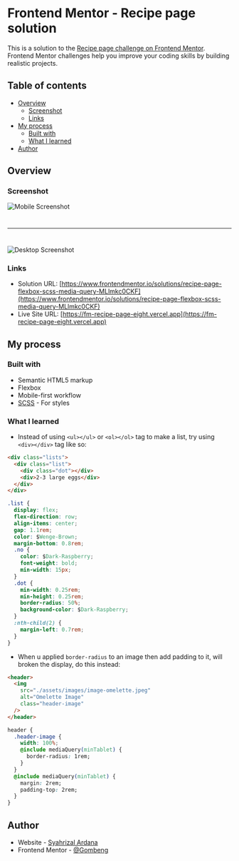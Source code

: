 # Frontend Mentor - Recipe page solution

This is a solution to the [Recipe page challenge on Frontend Mentor](https://www.frontendmentor.io/challenges/recipe-page-KiTsR8QQKm). Frontend Mentor challenges help you improve your coding skills by building realistic projects.

## Table of contents

- [Overview](#overview)
  - [Screenshot](#screenshot)
  - [Links](#links)
- [My process](#my-process)
  - [Built with](#built-with)
  - [What I learned](#what-i-learned)
- [Author](#author)

## Overview

### Screenshot

![Mobile Screenshot](./assets/images/ss-mobile.jpeg)

#

---

#

![Desktop Screenshot](./assets/images/ss-desktop.jpeg)

### Links

- Solution URL: [https://www.frontendmentor.io/solutions/recipe-page-flexbox-scss-media-query-MLlmkc0CKF](https://www.frontendmentor.io/solutions/recipe-page-flexbox-scss-media-query-MLlmkc0CKF)
- Live Site URL: [https://fm-recipe-page-eight.vercel.app](https://fm-recipe-page-eight.vercel.app)

## My process

### Built with

- Semantic HTML5 markup
- Flexbox
- Mobile-first workflow
- [SCSS](https://sass-lang.com/) - For styles

### What I learned

- Instead of using `<ul></ul>` or `<ol></ol>` tag to make a list, try using `<div></div>` tag like so:

```html
<div class="lists">
  <div class="list">
    <div class="dot"></div>
    <div>2-3 large eggs</div>
  </div>
</div>
```

```css
.list {
  display: flex;
  flex-direction: row;
  align-items: center;
  gap: 1.1rem;
  color: $Wenge-Brown;
  margin-bottom: 0.8rem;
  .no {
    color: $Dark-Raspberry;
    font-weight: bold;
    min-width: 15px;
  }
  .dot {
    min-width: 0.25rem;
    min-height: 0.25rem;
    border-radius: 50%;
    background-color: $Dark-Raspberry;
  }
  :nth-child(2) {
    margin-left: 0.7rem;
  }
}
```

- When u applied `border-radius` to an image then add padding to it, will broken the display, do this instead:

```html
<header>
  <img
    src="./assets/images/image-omelette.jpeg"
    alt="Omelette Image"
    class="header-image"
  />
</header>
```

```css
header {
  .header-image {
    width: 100%;
    @include mediaQuery(minTablet) {
      border-radius: 1rem;
    }
  }
  @include mediaQuery(minTablet) {
    margin: 2rem;
    padding-top: 2rem;
  }
}
```

## Author

- Website - [Syahrizal Ardana](https://syahrizal-portfolio.vercel.app)
- Frontend Mentor - [@Gombeng](https://www.frontendmentor.io/profile/Gombeng)
